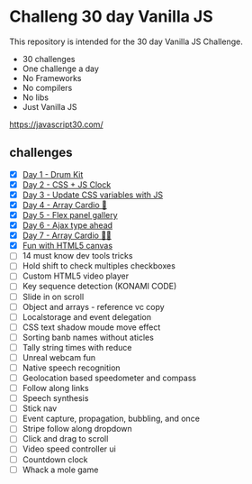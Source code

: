 # Challeng 30 day Vanilla JS

This repository is intended for the 30 day Vanilla JS Challenge.

- 30 challenges
- One challenge a day
- No Frameworks
- No compilers
- No libs
- Just Vanilla JS

https://javascript30.com/

<h2> challenges </h2>

- [x] <a href="https://github.com/andyantunes/JavaScript30/tree/master/Day%201%20-%20Drum%20Kit">Day 1 - Drum Kit</a>
- [x] <a href="https://github.com/andyantunes/JavaScript30/tree/master/Day%202%20-%20CSS%20%2B%20JS%20Clock">Day 2 - CSS + JS Clock</a>
- [x] <a href="https://github.com/andyantunes/JavaScript30/tree/master/Day%203%20-%20Update%20CSS%20variables%20with%20JS">Day 3 - Update CSS variables with JS</a>
- [x] <a href="https://github.com/andyantunes/JavaScript30/tree/master/Day%204%20-%20Array%20Cardio%20Day%201">Day 4 - Array Cardio 💪</a>
- [x] <a href="https://github.com/andyantunes/JavaScript30/tree/master/Day%205%20-%20Flex%20Panels%20Image%20Gallery">Day 5 - Flex panel gallery</a>
- [x] <a href="https://github.com/andyantunes/JavaScript30/tree/master/Day%206%20-%20Ajax%20Type%20Ahead">Day 6 - Ajax type ahead</a>
- [x] <a href="https://github.com/andyantunes/JavaScript30/tree/master/Day%207%20-%20Array%20CArdio%20Day%202">Day 7 - Array Cardio 💪💪</a>
- [x] <a href="https://github.com/andyantunes/JavaScript30/tree/master/Day%208%20-%20Fun%20with%20HTML5%20Canvas">Fun with HTML5 canvas</a>
- [ ] 14 must know dev tools tricks
- [ ] Hold shift to check multiples checkboxes
- [ ] Custom HTML5 video player
- [ ] Key sequence detection (KONAMI CODE)
- [ ] Slide in on scroll
- [ ] Object and arrays - reference vc copy
- [ ] Localstorage and event delegation
- [ ] CSS text shadow moude move effect
- [ ] Sorting banb names without aticles
- [ ] Tally string times with reduce
- [ ] Unreal webcam fun
- [ ] Native speech recognition
- [ ] Geolocation based speedometer and compass
- [ ] Follow along links
- [ ] Speech synthesis
- [ ] Stick nav
- [ ] Event capture, propagation, bubbling, and once
- [ ] Stripe follow along dropdown
- [ ] Click and drag to scroll
- [ ] Video speed controller ui
- [ ] Countdown clock
- [ ] Whack a mole game
